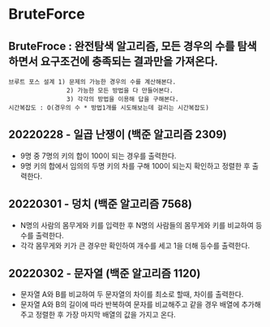 # BruteForce
## BruteFroce : 완전탐색 알고리즘, 모든 경우의 수를 탐색하면서 요구조건에 충족되는 결과만을 가져온다.
    브루트 포스 설계 1) 문제의 가능한 경우의 수를 계산해본다.
                    2) 가능한 모든 방법을 다 만들어본다.
                    3) 각각의 방법을 이용해 답을 구해본다.
    시간복잡도 : O(경우의 수 * 방법1개를 시도해보는데 걸리는 시간복잡도)


## 20220228 - 일곱 난쟁이 (백준 알고리즘 2309)
- 9명 중 7명의 키의 합이 100이 되는 경우를 출력한다.
- 9명 키의 합에서 임의의 두명 키의 차를 구해 100이 되는지 확인하고 정렬한 후 출력한다.

## 20220301 - 덩치 (백준 알고리즘 7568)
- N명의 사람의 몸무게와 키를 입력한 후 N명의 사람들의 몸무게와 키를 비교하여 등수를 출력한다.
- 각각 몸무게와 키가 큰 경우만 확인하여 개수를 세고 1을 더해 등수를 출력한다.


## 20220302 - 문자열 (백준 알고리즘 1120)
- 문자열 A와 B를 비교하여 두 문자열의 차이를 최소로 할때, 차이를 출력한다.
- 문자열 A와 B의 길이에 따라 반복하여 문자를 비교해주고 같을 경우 배열에 추가해주고 정렬한 후 가장 마지막 배열의 값을 가지고 온다.

